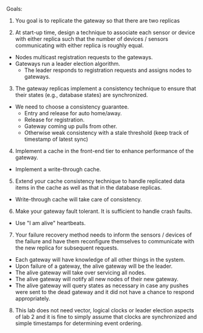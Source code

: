 Goals:

1. You goal is to replicate the gateway so that there are two replicas 

2. At start-up time, design a technique to
associate each sensor or device with either replica such that the
number of devices / sensors communicating with either replica is
roughly equal.
  * Nodes multicast registration requests to the gateways.
  * Gateways run a leader election algorithm.
    * The leader responds to registration requests and assigns nodes to gateways.

3. The gateway 
replicas implement a consistency technique to ensure that their states (e.g., 
database states) are synchronized.
  * We need to choose a consistency guarantee.
    * Entry and release for auto home/away.
    * Release for registration.
    * Gateway coming up pulls from other.
    * Otherwise weak consistency with a stale threshold (keep track of timestamp of latest sync)

4. Implement a cache in the front-end tier to enhance performance of the
gateway.
  * Implement a write-through cache.

5. Extend your cache consistency technique to handle
replicated data items in the cache as well as that in the database replicas. 
  * Write-through cache will take care of consistency.

6. Make your gateway fault
tolerant. It is sufficient to handle crash faults.
  * Use "I am alive" heartbeats.

7. Your failure recovery method
needs to inform the sensors / devices of the failure and have them 
reconfigure
themselves to communicate with the new replica for subsequent requests.
  * Each gateway will have knowledge of all other things in the system.
  * Upon failure of a gateway, the alive gateway will be the leader.
  * The alive gateway will take over servicing all nodes.
  * The alive gateway will notify all new nodes of their new gateway.
  * The alive gateway will query states as necessary in case any pushes were sent to the dead gateway and it did not have a chance to respond appropriately.

8. This lab does not need vector, logical clocks or leader election aspects 
of lab 2
 and it is fine to simply assume that clocks are synchronized and simple 
timestamps for determining event ordering.
